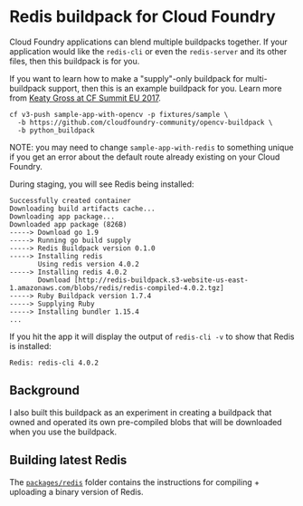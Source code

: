 # Redis buildpack for Cloud Foundry

Cloud Foundry applications can blend multiple buildpacks together. If your application would like the `redis-cli` or even the `redis-server` and its other files, then this buildpack is for you.

If you want to learn how to make a "supply"-only buildpack for multi-buildpack support, then this is an example buildpack for you. Learn more from [Keaty Gross at CF Summit EU 2017](https://www.youtube.com/watch?v=41wEXS03U78).

```
cf v3-push sample-app-with-opencv -p fixtures/sample \
  -b https://github.com/cloudfoundry-community/opencv-buildpack \
  -b python_buildpack
```

NOTE: you may need to change `sample-app-with-redis` to something unique if you get an error about the default route already existing on your Cloud Foundry.

During staging, you will see Redis being installed:

```
Successfully created container
Downloading build artifacts cache...
Downloading app package...
Downloaded app package (826B)
-----> Download go 1.9
-----> Running go build supply
-----> Redis Buildpack version 0.1.0
-----> Installing redis
       Using redis version 4.0.2
-----> Installing redis 4.0.2
       Download [http://redis-buildpack.s3-website-us-east-1.amazonaws.com/blobs/redis/redis-compiled-4.0.2.tgz]
-----> Ruby Buildpack version 1.7.4
-----> Supplying Ruby
-----> Installing bundler 1.15.4
...
```

If you hit the app it will display the output of `redis-cli -v` to show that Redis is installed:

```
Redis: redis-cli 4.0.2
```

## Background

I also built this buildpack as an experiment in creating a buildpack that owned and operated its own pre-compiled blobs that will be downloaded when you use the buildpack.

## Building latest Redis

The [`packages/redis`](https://github.com/cloudfoundry-community/redis-buildpack/tree/master/packages/redis) folder contains the instructions for compiling + uploading a binary version of Redis.
